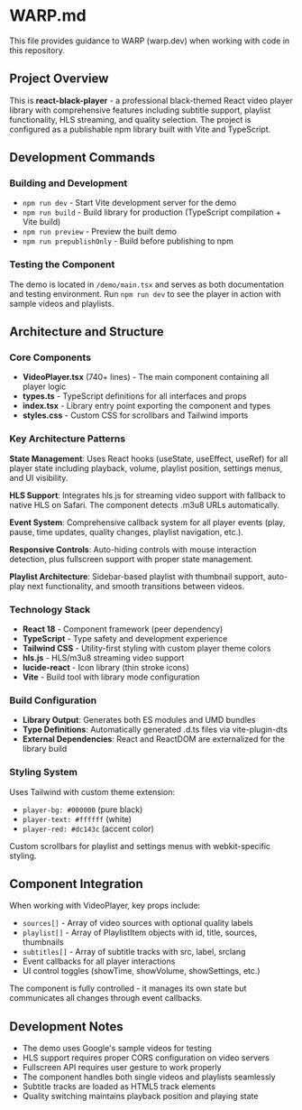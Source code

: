 # WARP.md

This file provides guidance to WARP (warp.dev) when working with code in this repository.

## Project Overview

This is **react-black-player** - a professional black-themed React video player library with comprehensive features including subtitle support, playlist functionality, HLS streaming, and quality selection. The project is configured as a publishable npm library built with Vite and TypeScript.

## Development Commands

### Building and Development
- `npm run dev` - Start Vite development server for the demo
- `npm run build` - Build library for production (TypeScript compilation + Vite build)
- `npm run preview` - Preview the built demo
- `npm run prepublishOnly` - Build before publishing to npm

### Testing the Component
The demo is located in `/demo/main.tsx` and serves as both documentation and testing environment. Run `npm run dev` to see the player in action with sample videos and playlists.

## Architecture and Structure

### Core Components
- **VideoPlayer.tsx** (740+ lines) - The main component containing all player logic
- **types.ts** - TypeScript definitions for all interfaces and props
- **index.tsx** - Library entry point exporting the component and types
- **styles.css** - Custom CSS for scrollbars and Tailwind imports

### Key Architecture Patterns

**State Management**: Uses React hooks (useState, useEffect, useRef) for all player state including playback, volume, playlist position, settings menus, and UI visibility.

**HLS Support**: Integrates hls.js for streaming video support with fallback to native HLS on Safari. The component detects .m3u8 URLs automatically.

**Event System**: Comprehensive callback system for all player events (play, pause, time updates, quality changes, playlist navigation, etc.).

**Responsive Controls**: Auto-hiding controls with mouse interaction detection, plus fullscreen support with proper state management.

**Playlist Architecture**: Sidebar-based playlist with thumbnail support, auto-play next functionality, and smooth transitions between videos.

### Technology Stack
- **React 18** - Component framework (peer dependency)
- **TypeScript** - Type safety and development experience
- **Tailwind CSS** - Utility-first styling with custom player theme colors
- **hls.js** - HLS/m3u8 streaming video support
- **lucide-react** - Icon library (thin stroke icons)
- **Vite** - Build tool with library mode configuration

### Build Configuration
- **Library Output**: Generates both ES modules and UMD bundles
- **Type Definitions**: Automatically generated .d.ts files via vite-plugin-dts
- **External Dependencies**: React and ReactDOM are externalized for the library build

### Styling System
Uses Tailwind with custom theme extension:
- `player-bg: #000000` (pure black)
- `player-text: #ffffff` (white)
- `player-red: #dc143c` (accent color)

Custom scrollbars for playlist and settings menus with webkit-specific styling.

## Component Integration

When working with VideoPlayer, key props include:
- `sources[]` - Array of video sources with optional quality labels
- `playlist[]` - Array of PlaylistItem objects with id, title, sources, thumbnails
- `subtitles[]` - Array of subtitle tracks with src, label, srclang
- Event callbacks for all player interactions
- UI control toggles (showTime, showVolume, showSettings, etc.)

The component is fully controlled - it manages its own state but communicates all changes through event callbacks.

## Development Notes

- The demo uses Google's sample videos for testing
- HLS support requires proper CORS configuration on video servers
- Fullscreen API requires user gesture to work properly
- The component handles both single videos and playlists seamlessly
- Subtitle tracks are loaded as HTML5 track elements
- Quality switching maintains playback position and playing state